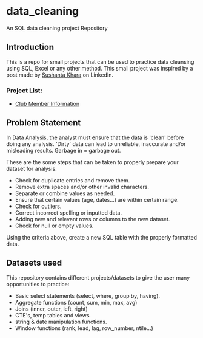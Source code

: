 # data_cleaning
An SQL data cleaning project Repository

## Introduction
This is a repo for small projects that can be used to practice data cleansing using SQL, Excel or any other method.  This small project was inspired by a post made by [Sushanta Khara](https://www.linkedin.com/in/ksushant/) on LinkedIn.

### Project List:
- [Club Member Information](https://github.com/iweld/data_cleaning/tree/main/club_member_info)

## Problem Statement

In Data Analysis, the analyst must ensure that the data is 'clean' before doing any analysis.  'Dirty' data can lead to unreliable, inaccurate and/or misleading results.  Garbage in = garbage out.

These are the some steps that can be taken to properly prepare your dataset for analysis.

- Check for duplicate entries and remove them.
- Remove extra spaces and/or other invalid characters.
- Separate or combine values as needed.
- Ensure that certain values (age, dates...) are within certain range.
- Check for outliers.
- Correct incorrect spelling or inputted data.
- Adding new and relevant rows or columns to the new dataset.
- Check for null or empty values.

Using the criteria above, create a new SQL table with the properly formatted data.

## Datasets used

This repository contains different projects/datasets to give the user many opportunities to practice:
- Basic select statements (select, where, group by, having).
- Aggregate functions (count, sum, min, max, avg)
- Joins (inner, outer, left, right)
- CTE's, temp tables and views
- string & date manipulation functions.
- Window functions (rank, lead, lag, row_number, ntile...)


